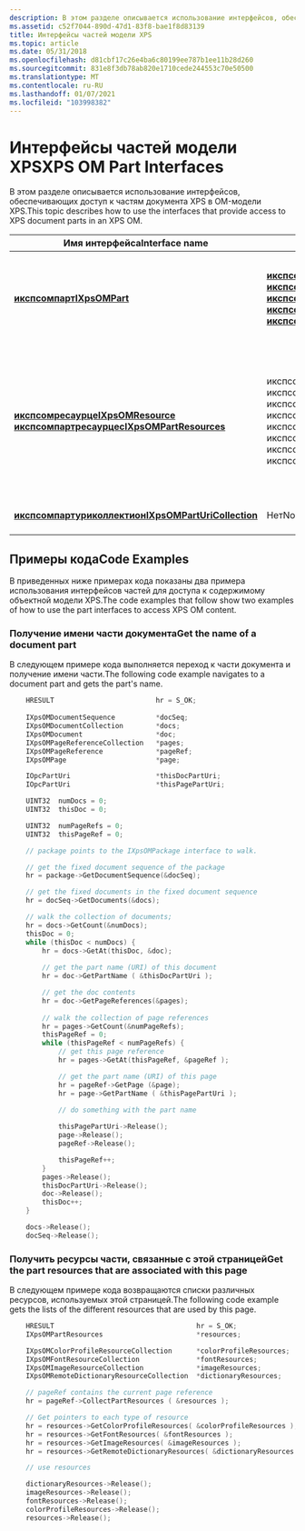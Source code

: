 ```yaml
---
description: В этом разделе описывается использование интерфейсов, обеспечивающих доступ к частям документа XPS в OM-модели XPS.
ms.assetid: c52f7044-890d-47d1-83f8-bae1f8d83139
title: Интерфейсы частей модели XPS
ms.topic: article
ms.date: 05/31/2018
ms.openlocfilehash: d81cbf17c26e4ba6c80199ee787b1ee11b28d260
ms.sourcegitcommit: 831e8f3db78ab820e1710cede244553c70e50500
ms.translationtype: MT
ms.contentlocale: ru-RU
ms.lasthandoff: 01/07/2021
ms.locfileid: "103998382"
---
```

# <a name="xps-om-part-interfaces"></a><span data-ttu-id="d795e-103">Интерфейсы частей модели XPS</span><span class="sxs-lookup"><span data-stu-id="d795e-103">XPS OM Part Interfaces</span></span>

<span data-ttu-id="d795e-104">В этом разделе описывается использование интерфейсов, обеспечивающих доступ к частям документа XPS в OM-модели XPS.</span><span class="sxs-lookup"><span data-stu-id="d795e-104">This topic describes how to use the interfaces that provide access to XPS document parts in an XPS OM.</span></span>



| <span data-ttu-id="d795e-105">Имя интерфейса</span><span class="sxs-lookup"><span data-stu-id="d795e-105">Interface name</span></span>                                                                                                    | <span data-ttu-id="d795e-106">Логические дочерние интерфейсы</span><span class="sxs-lookup"><span data-stu-id="d795e-106">Logical child interfaces</span></span>                                                                                                                                                                                                                                                                                     | <span data-ttu-id="d795e-107">Описание</span><span class="sxs-lookup"><span data-stu-id="d795e-107">Description</span></span>                                                                                                  |
|-------------------------------------------------------------------------------------------------------------------|--------------------------------------------------------------------------------------------------------------------------------------------------------------------------------------------------------------------------------------------------------------------------------------------------------------|--------------------------------------------------------------------------------------------------------------|
| [<span data-ttu-id="d795e-108">**икспсомпарт**</span><span class="sxs-lookup"><span data-stu-id="d795e-108">**IXpsOMPart**</span></span>](/windows/desktop/api/xpsobjectmodel/nn-xpsobjectmodel-ixpsompart)<br/>                                                                       | [<span data-ttu-id="d795e-109">**икспсомдокументсекуенце**</span><span class="sxs-lookup"><span data-stu-id="d795e-109">**IXpsOMDocumentSequence**</span></span>](/windows/desktop/api/xpsobjectmodel/nn-xpsobjectmodel-ixpsomdocumentsequence)<br/> [<span data-ttu-id="d795e-110">**икспсомдокумент**</span><span class="sxs-lookup"><span data-stu-id="d795e-110">**IXpsOMDocument**</span></span>](/windows/desktop/api/xpsobjectmodel/nn-xpsobjectmodel-ixpsomdocument)<br/> [<span data-ttu-id="d795e-111">**икспсомпажереференце**</span><span class="sxs-lookup"><span data-stu-id="d795e-111">**IXpsOMPageReference**</span></span>](/windows/desktop/api/xpsobjectmodel/nn-xpsobjectmodel-ixpsompagereference)<br/> [<span data-ttu-id="d795e-112">**икспсомкорепропертиес**</span><span class="sxs-lookup"><span data-stu-id="d795e-112">**IXpsOMCoreProperties**</span></span>](/windows/desktop/api/xpsobjectmodel/nn-xpsobjectmodel-ixpsomcoreproperties)<br/> [<span data-ttu-id="d795e-113">**икспсомресаурце**</span><span class="sxs-lookup"><span data-stu-id="d795e-113">**IXpsOMResource**</span></span>](/windows/win32/api/xpsobjectmodel/nn-xpsobjectmodel-ixpsomresource)<br/>    | <span data-ttu-id="d795e-114">Компоненты документа, составляющие структуру документа.</span><span class="sxs-lookup"><span data-stu-id="d795e-114">Document components that make up the document structure.</span></span><br/>                                          |
| [<span data-ttu-id="d795e-115">**икспсомресаурце**</span><span class="sxs-lookup"><span data-stu-id="d795e-115">**IXpsOMResource**</span></span>](/windows/win32/api/xpsobjectmodel/nn-xpsobjectmodel-ixpsomresource)<br/> [<span data-ttu-id="d795e-116">**икспсомпартресаурцес**</span><span class="sxs-lookup"><span data-stu-id="d795e-116">**IXpsOMPartResources**</span></span>](/windows/desktop/api/xpsobjectmodel/nn-xpsobjectmodel-ixpsompartresources)<br/> | <span data-ttu-id="d795e-117">икспсомфонтресаурце</span><span class="sxs-lookup"><span data-stu-id="d795e-117">IXpsOMFontResource</span></span><br/> <span data-ttu-id="d795e-118">икспсомимажересаурце</span><span class="sxs-lookup"><span data-stu-id="d795e-118">IXpsOMImageResource</span></span><br/> <span data-ttu-id="d795e-119">икспсомколорпрофилересаурце</span><span class="sxs-lookup"><span data-stu-id="d795e-119">IXpsOMColorProfileResource</span></span><br/> <span data-ttu-id="d795e-120">икспсомпринттиккетресаурце</span><span class="sxs-lookup"><span data-stu-id="d795e-120">IXpsOMPrintTicketResource</span></span><br/> <span data-ttu-id="d795e-121">икспсомремотедиктионариресаурце</span><span class="sxs-lookup"><span data-stu-id="d795e-121">IXpsOMRemoteDictionaryResource</span></span><br/> <span data-ttu-id="d795e-122">икспсомдокументструктурересаурце</span><span class="sxs-lookup"><span data-stu-id="d795e-122">IXpsOMDocumentStructureResource</span></span><br/> <span data-ttu-id="d795e-123">икспсомсторифрагментсресаурце</span><span class="sxs-lookup"><span data-stu-id="d795e-123">IXpsOMStoryFragmentsResource</span></span><br/> <span data-ttu-id="d795e-124">икспсомсигнатуреблоккресаурце</span><span class="sxs-lookup"><span data-stu-id="d795e-124">IXpsOMSignatureBlockResource</span></span><br/> | <span data-ttu-id="d795e-125">Компоненты документа, содержащие элементы, используемые или на которые ссылается страница или документ.</span><span class="sxs-lookup"><span data-stu-id="d795e-125">Document components that contain elements that are used in or referenced by a page or a document.</span></span><br/> |
| [<span data-ttu-id="d795e-126">**икспсомпартуриколлектион**</span><span class="sxs-lookup"><span data-stu-id="d795e-126">**IXpsOMPartUriCollection**</span></span>](/windows/desktop/api/xpsobjectmodel/nn-xpsobjectmodel-ixpsomparturicollection)<br/>                                             | <span data-ttu-id="d795e-127">Нет</span><span class="sxs-lookup"><span data-stu-id="d795e-127">None</span></span><br/>                                                                                                                                                                                                                                                                                              | <span data-ttu-id="d795e-128">Коллекция URI частей.</span><span class="sxs-lookup"><span data-stu-id="d795e-128">A collection of part URIs.</span></span><br/>                                                                        |



 

## <a name="code-examples"></a><span data-ttu-id="d795e-129">Примеры кода</span><span class="sxs-lookup"><span data-stu-id="d795e-129">Code Examples</span></span>

<span data-ttu-id="d795e-130">В приведенных ниже примерах кода показаны два примера использования интерфейсов частей для доступа к содержимому объектной модели XPS.</span><span class="sxs-lookup"><span data-stu-id="d795e-130">The code examples that follow show two examples of how to use the part interfaces to access XPS OM content.</span></span>

### <a name="get-the-name-of-a-document-part"></a><span data-ttu-id="d795e-131">Получение имени части документа</span><span class="sxs-lookup"><span data-stu-id="d795e-131">Get the name of a document part</span></span>

<span data-ttu-id="d795e-132">В следующем примере кода выполняется переход к части документа и получение имени части.</span><span class="sxs-lookup"><span data-stu-id="d795e-132">The following code example navigates to a document part and gets the part's name.</span></span>


```C++
    HRESULT                         hr = S_OK;
    
    IXpsOMDocumentSequence          *docSeq;
    IXpsOMDocumentCollection        *docs;
    IXpsOMDocument                  *doc;
    IXpsOMPageReferenceCollection   *pages;
    IXpsOMPageReference             *pageRef;
    IXpsOMPage                      *page;

    IOpcPartUri                     *thisDocPartUri;
    IOpcPartUri                     *thisPagePartUri;

    UINT32  numDocs = 0;
    UINT32  thisDoc = 0;

    UINT32  numPageRefs = 0;
    UINT32  thisPageRef = 0;

    // package points to the IXpsOMPackage interface to walk.

    // get the fixed document sequence of the package
    hr = package->GetDocumentSequence(&docSeq);

    // get the fixed documents in the fixed document sequence
    hr = docSeq->GetDocuments(&docs);

    // walk the collection of documents;
    hr = docs->GetCount(&numDocs);
    thisDoc = 0;
    while (thisDoc < numDocs) {
        hr = docs->GetAt(thisDoc, &doc);
        
        // get the part name (URI) of this document
        hr = doc->GetPartName ( &thisDocPartUri );

        // get the doc contents
        hr = doc->GetPageReferences(&pages);
        
        // walk the collection of page references
        hr = pages->GetCount(&numPageRefs);
        thisPageRef = 0;
        while (thisPageRef < numPageRefs) {
            // get this page reference
            hr = pages->GetAt(thisPageRef, &pageRef );

            // get the part name (URI) of this page
            hr = pageRef->GetPage (&page);
            hr = page->GetPartName ( &thisPagePartUri );

            // do something with the part name
 
            thisPagePartUri->Release();
            page->Release();
            pageRef->Release();

            thisPageRef++;
        }
        pages->Release();
        thisDocPartUri->Release();
        doc->Release();
        thisDoc++;
    }

    docs->Release();
    docSeq->Release();

```



### <a name="get-the-part-resources-that-are-associated-with-this-page"></a><span data-ttu-id="d795e-133">Получить ресурсы части, связанные с этой страницей</span><span class="sxs-lookup"><span data-stu-id="d795e-133">Get the part resources that are associated with this page</span></span>

<span data-ttu-id="d795e-134">В следующем примере кода возвращаются списки различных ресурсов, используемых этой страницей.</span><span class="sxs-lookup"><span data-stu-id="d795e-134">The following code example gets the lists of the different resources that are used by this page.</span></span>


```C++
    HRESULT                                   hr = S_OK;
    IXpsOMPartResources                       *resources;

    IXpsOMColorProfileResourceCollection      *colorProfileResources;
    IXpsOMFontResourceCollection              *fontResources;
    IXpsOMImageResourceCollection             *imageResources;
    IXpsOMRemoteDictionaryResourceCollection  *dictionaryResources; 

    // pageRef contains the current page reference 
    hr = pageRef->CollectPartResources ( &resources );

    // Get pointers to each type of resource
    hr = resources->GetColorProfileResources( &colorProfileResources );
    hr = resources->GetFontResources( &fontResources );
    hr = resources->GetImageResources( &imageResources );
    hr = resources->GetRemoteDictionaryResources( &dictionaryResources );

    // use resources

    dictionaryResources->Release();
    imageResources->Release();
    fontResources->Release();
    colorProfileResources->Release();
    resources->Release();
```



 

